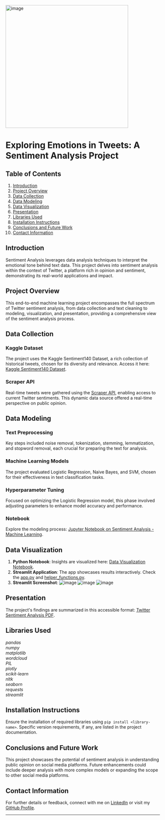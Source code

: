 <img width="400" alt="image" src="https://github.com/SuperAmy99/Sentiment-Analysis/assets/124481767/aaae085f-a9e0-4279-9f08-fa3fbe834c3b">

# Exploring Emotions in Tweets: A Sentiment Analysis Project

## Table of Contents
1. [Introduction](#introduction)
2. [Project Overview](#project-overview)
3. [Data Collection](#data-collection)
4. [Data Modeling](#data-modeling)
5. [Data Visualization](#data-visualization)
6. [Presentation](#presentation)
7. [Libraries Used](#libraries-used)
8. [Installation Instructions](#installation-instructions)
9. [Conclusions and Future Work](#conclusions-and-future-work)
10. [Contact Information](#contact-information)

## Introduction

Sentiment Analysis leverages data analysis techniques to interpret the emotional tone behind text data. This project delves into sentiment analysis within the context of Twitter, a platform rich in opinion and sentiment, demonstrating its real-world applications and impact.

## Project Overview

This end-to-end machine learning project encompasses the full spectrum of Twitter sentiment analysis, from data collection and text cleaning to modeling, visualization, and presentation, providing a comprehensive view of the sentiment analysis process.

## Data Collection

### Kaggle Dataset
The project uses the Kaggle Sentiment140 Dataset, a rich collection of historical tweets, chosen for its diversity and relevance. Access it here: [Kaggle Sentiment140 Dataset](https://www.kaggle.com/datasets/kazanova/sentiment140/data).

### Scraper API
Real-time tweets were gathered using the [Scraper API](https://dashboard.scraperapi.com/), enabling access to current Twitter sentiments. This dynamic data source offered a real-time perspective on public opinion.

## Data Modeling

### Text Preprocessing
Key steps included noise removal, tokenization, stemming, lemmatization, and stopword removal, each crucial for preparing the text for analysis.

### Machine Learning Models
The project evaluated Logistic Regression, Naive Bayes, and SVM, chosen for their effectiveness in text classification tasks.

### Hyperparameter Tuning
Focused on optimizing the Logistic Regression model, this phase involved adjusting parameters to enhance model accuracy and performance.

### Notebook
Explore the modeling process: [Jupyter Notebook on Sentiment Analysis - Machine Learning](https://github.com/SuperAmy99/Sentiment-Analysis/blob/main/Sentiment%20Analysis%20-%20Machine%20Learning.ipynb).

## Data Visualization

1. **Python Notebook**: Insights are visualized here: [Data Visualization Notebook](https://github.com/SuperAmy99/Sentiment-Analysis/blob/main/Sentiment%20Analysis%20-%20Data%20Visualization.ipynb).
2. **Streamlit Application**: The app showcases results interactively. Check the [app.py](https://github.com/SuperAmy99/Sentiment-Analysis/blob/main/app.py) and [helper_functions.py](https://github.com/SuperAmy99/Sentiment-Analysis/blob/main/helper_functions.py).
3. **Streamlit Screenshot**:
![image](https://github.com/SuperAmy99/Sentiment-Analysis/assets/124481767/2fe785ac-e6e7-4d99-ad14-fb4cbde40f19)
![image](https://github.com/SuperAmy99/Sentiment-Analysis/assets/124481767/8ca57b66-601d-4b7c-b350-66ae77869237)
![image](https://github.com/SuperAmy99/Sentiment-Analysis/assets/124481767/22a76734-ec05-4a10-a284-f7c6aac405e1)


## Presentation

The project's findings are summarized in this accessible format: [Twitter Sentiment Analysis PDF](https://github.com/SuperAmy99/Sentiment-Analysis/blob/main/twitter%20sentiment%20analysis.pdf).

## Libraries Used

*pandas*\
*numpy*\
*matplotlib*\
*wordcloud*\
*PIL*\
*plotly*\
*scikit-learn*\
*nltk*\
*seaborn*\
*requests*\
*streamlit*

## Installation Instructions

Ensure the installation of required libraries using `pip install <library-name>`. Specific version requirements, if any, are listed in the project documentation.

## Conclusions and Future Work

This project showcases the potential of sentiment analysis in understanding public opinion on social media platforms. Future enhancements could include deeper analysis with more complex models or expanding the scope to other social media platforms.

## Contact Information

For further details or feedback, connect with me on [LinkedIn](https://www.linkedin.com/in/lintong-li/) or visit my [GitHub Profile](https://github.com/SuperAmy99/Sentiment-Analysis).

---

